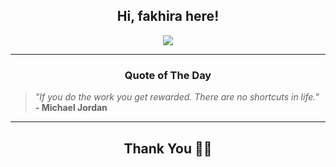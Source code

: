 <h2 align="center"> Hi, fakhira here!</h2>

<p align="center">
<a href="https://github.com/fakhiralkda" alt="github streak"><img src="https://dvst-streak.herokuapp.com/?user=fakhiralkda&theme=tokyonight&fire=DD472C"></a>
</p>

<hr>
<h3 align="center">Quote of The Day</h3>
<p align="center">
<blockquote>
<i>"If you do the work you get rewarded. There are no shortcuts in life."</i>
<br>
<b>- Michael Jordan</b>
</blockquote>
</p>


<hr>
<h2 align="center">Thank You 🙏🏼</h2>
